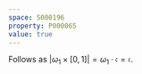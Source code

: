 ```yaml
---
space: S000196
property: P000065
value: true
---
```


Follows as $|\omega_1\times[0,1]|=\omega_1\cdot\mathfrak c=\mathfrak c$.
